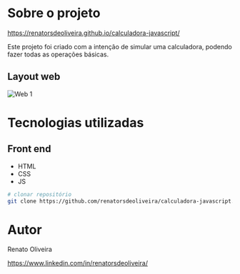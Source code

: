 # Sobre o projeto

https://renatorsdeoliveira.github.io/calculadora-javascript/

Este projeto foi criado com a intenção de simular uma calculadora, podendo fazer todas as operações básicas.


## Layout web
![Web 1](https://renatorsdeoliveira.github.io/calculadora-javascript/image/screenshot.png)


# Tecnologias utilizadas

## Front end
- HTML
- CSS
- JS


```bash
# clonar repositório
git clone https://github.com/renatorsdeoliveira/calculadora-javascript.git
```

# Autor

Renato Oliveira

https://www.linkedin.com/in/renatorsdeoliveira/
